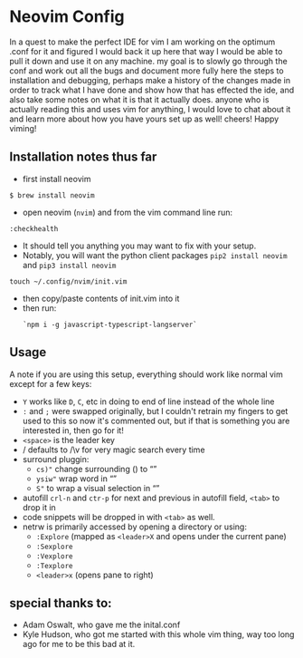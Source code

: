 # Neovim Config

In a quest to make the perfect IDE for vim I am working on the optimum .conf
for it and figured I would back it up here that way I would be able to
pull it down and use it on any machine. my goal is to slowly go through the
conf and work out all the bugs and document more fully here the steps to installation
and debugging, perhaps make a history of the changes made in order to track
what I have done and show how that has effected the ide, and also take some
notes on what it is that it actually does. anyone who is actually reading this
and uses vim for anything, I would love to chat about it and learn more about
how you have yours set up as well! cheers! Happy viming!

## Installation notes thus far

* first install neovim
```
$ brew install neovim
```
* open neovim (`nvim`) and from the vim command line run:
```
:checkhealth
```
  * It should tell you anything you may want to fix with your setup.
  * Notably, you will want the python client packages `pip2 install neovim` and `pip3 install neovim`
```
touch ~/.config/nvim/init.vim
```
* then copy/paste contents of init.vim into it
* then run:
  ```
  `npm i -g javascript-typescript-langserver`
  ```
## Usage

A note if you are using this setup, everything should work like normal vim except for a few keys:
 * `Y` works like `D`, `C`, etc in doing to end of line instead of the whole line
 * `:` and `;` were swapped originally, but I couldn't retrain my fingers to get used to this so now it's commented out, but if that is something you are interested in, then go for it!
 * `<space>` is the leader key
 * / defaults to /\v for very magic search every time
 * surround pluggin:
    * `cs)"` change surrounding () to “”
    * `ysiw"` wrap word in “”
    * `S"` to wrap a visual selection in “”
 * autofill `crl-n` and `ctr-p` for next and previous in autofill field, `<tab>` to drop it in
 * code snippets will be dropped in with `<tab>` as well.
 * netrw is primarily accessed by opening a directory or using:
    *  `:Explore` (mapped as `<leader>X` and opens under the current pane)
    *  `:Sexplore`
    *  `:Vexplore`
    *  `:Texplore`
    * `<leader>x` (opens pane to right)
## special thanks to:
* Adam Oswalt, who gave me the inital.conf
* Kyle Hudson, who got me started with this whole vim thing, way too long ago for me to be this bad at it.
